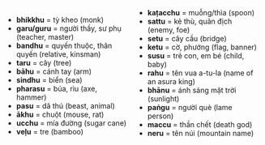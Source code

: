 



<div class="vocab-content" style="column-count:2;">
    <ul>
        <li><strong>bhikkhu</strong> = tỳ kheo (monk)</li>
        <li><strong>garu/guru</strong> = người thầy, sư phụ (teacher, master)</li>
        <li><strong>bandhu</strong> = quyến thuộc, thân quyến (relative, kinsman)</li>
        <li><strong>taru</strong> = cây (tree)</li>
        <li><strong>bāhu</strong> = cánh tay (arm)</li>
        <li><strong>sindhu</strong> = biển (sea)</li>
        <li><strong>pharasu</strong> = búa, rìu (axe, hammer)</li>
        <li><strong>pasu</strong> = dã thú (beast, animal)</li>
        <li><strong>ākhu</strong> = chuột (mouse, rat)</li>
        <li><strong>ucchu</strong> = mía đường (sugar cane)</li>
        <li><strong>veḷu</strong> = tre (bamboo)</li>
        <li><strong>kaṭacchu</strong> = muỗng/thìa (spoon)</li>
        <li><strong>sattu</strong> = kẻ thù, quân địch (enemy, foe)</li>
        <li><strong>setu</strong> = cây cầu (bridge)</li>
        <li><strong>ketu</strong> = cờ, phướng (flag, banner)</li>
        <li><strong>susu</strong> = trẻ con, em bé (child, baby)</li>
        <li><strong>rahu</strong> = tên vua a-tu-la (name of an asura king)</li>
        <li><strong>bhānu</strong> = ánh sáng mặt trời (sunlight)</li>
        <li><strong>paṅgu</strong> = người què (lame person)</li>
        <li><strong>maccu</strong> = thần chết (death god)</li>
        <li><strong>neru</strong> = tên núi (mountain name)</li>
    </ul>
</div>